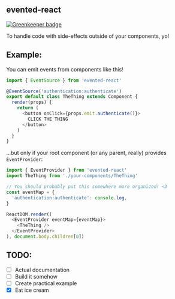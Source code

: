 ## evented-react

[![Greenkeeper badge](https://badges.greenkeeper.io/monokrome/evented-react.svg)](https://greenkeeper.io/)

To handle code with side-effects outside of your components, yo!

## Example:

You can emit events from components like this!

```javascript
import { EventSource } from 'evented-react'

@EventSource('authentication:authenticate')
export default class TheThing extends Component {
  render(props) {
    return (
      <button onClick={props.emit.authenticate()}>
        CLICK THE THING
      </button>
    )
  }
}

```

...but only if your root component (or any parent, really) provides `EventProvider`:

```javascript
import { EventProvider } from 'evented-react'
import TheThing from './your-components/TheThing'

// You should probably put this somewhere more organized! <3
const eventMap = {
  'authentication:authenticate': console.log,
}

ReactDOM.render((
  <EventProvider eventMap={eventMap}>
    <TheThing />
  </EventProvider>
), document.body.children[0])

```

## TODO:

- [ ] Actual documentation
- [ ] Build it somehow
- [ ] Create practical example
- [x] Eat ice cream
